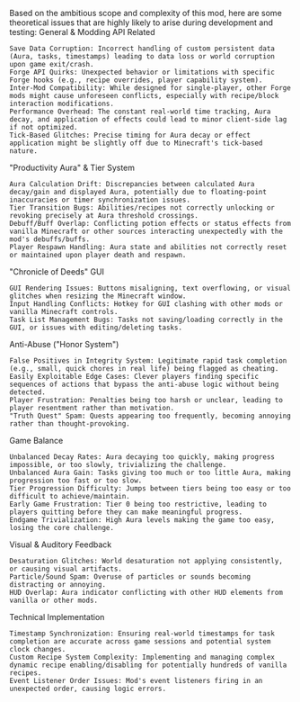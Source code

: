 Based on the ambitious scope and complexity of this mod, here are some theoretical issues that are highly likely to arise during development and testing:
General & Modding API Related

    Save Data Corruption: Incorrect handling of custom persistent data (Aura, tasks, timestamps) leading to data loss or world corruption upon game exit/crash.
    Forge API Quirks: Unexpected behavior or limitations with specific Forge hooks (e.g., recipe overrides, player capability system).
    Inter-Mod Compatibility: While designed for single-player, other Forge mods might cause unforeseen conflicts, especially with recipe/block interaction modifications.
    Performance Overhead: The constant real-world time tracking, Aura decay, and application of effects could lead to minor client-side lag if not optimized.
    Tick-Based Glitches: Precise timing for Aura decay or effect application might be slightly off due to Minecraft's tick-based nature.

"Productivity Aura" & Tier System

    Aura Calculation Drift: Discrepancies between calculated Aura decay/gain and displayed Aura, potentially due to floating-point inaccuracies or timer synchronization issues.
    Tier Transition Bugs: Abilities/recipes not correctly unlocking or revoking precisely at Aura threshold crossings.
    Debuff/Buff Overlap: Conflicting potion effects or status effects from vanilla Minecraft or other sources interacting unexpectedly with the mod's debuffs/buffs.
    Player Respawn Handling: Aura state and abilities not correctly reset or maintained upon player death and respawn.

"Chronicle of Deeds" GUI

    GUI Rendering Issues: Buttons misaligning, text overflowing, or visual glitches when resizing the Minecraft window.
    Input Handling Conflicts: Hotkey for GUI clashing with other mods or vanilla Minecraft controls.
    Task List Management Bugs: Tasks not saving/loading correctly in the GUI, or issues with editing/deleting tasks.

Anti-Abuse ("Honor System")

    False Positives in Integrity System: Legitimate rapid task completion (e.g., small, quick chores in real life) being flagged as cheating.
    Easily Exploitable Edge Cases: Clever players finding specific sequences of actions that bypass the anti-abuse logic without being detected.
    Player Frustration: Penalties being too harsh or unclear, leading to player resentment rather than motivation.
    "Truth Quest" Spam: Quests appearing too frequently, becoming annoying rather than thought-provoking.

Game Balance

    Unbalanced Decay Rates: Aura decaying too quickly, making progress impossible, or too slowly, trivializing the challenge.
    Unbalanced Aura Gain: Tasks giving too much or too little Aura, making progression too fast or too slow.
    Tier Progression Difficulty: Jumps between tiers being too easy or too difficult to achieve/maintain.
    Early Game Frustration: Tier 0 being too restrictive, leading to players quitting before they can make meaningful progress.
    Endgame Trivialization: High Aura levels making the game too easy, losing the core challenge.

Visual & Auditory Feedback

    Desaturation Glitches: World desaturation not applying consistently, or causing visual artifacts.
    Particle/Sound Spam: Overuse of particles or sounds becoming distracting or annoying.
    HUD Overlap: Aura indicator conflicting with other HUD elements from vanilla or other mods.

Technical Implementation

    Timestamp Synchronization: Ensuring real-world timestamps for task completion are accurate across game sessions and potential system clock changes.
    Custom Recipe System Complexity: Implementing and managing complex dynamic recipe enabling/disabling for potentially hundreds of vanilla recipes.
    Event Listener Order Issues: Mod's event listeners firing in an unexpected order, causing logic errors.